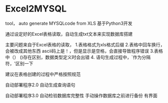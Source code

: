 # Excel2MYSQL
tool， auto generate MYSQLcode  from XLS
基于Python3开发

通过设定好的Excel表格读取，自动生成txt文本来实现数据库搭建

主要问题来自于Excel表格的读取，
1.表格格式为xls格式后缀
2.表格中回车换行，会被改成其他东西 
ascii码上是！，但是显示是空格，会直接导致程序错误
3.表格中（） ()存在区别，数据类型定义时会出错
4. 语句生成过程中，`作为分隔符，'区别一下

建议在表格创建的过程中严格按照规范

自动部署程序2.0
自动生成查询语句

自动部署程序3.0
自动检验数据库完整性
手动操作数据库之前进行备份
有界面
